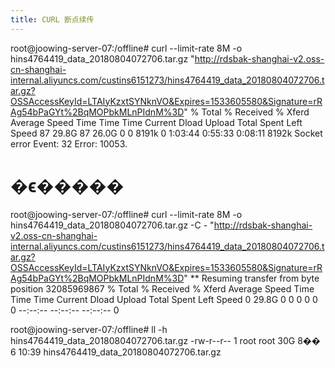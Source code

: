 ```yaml
---
title: CURL 断点续传
---
```


root@joowing-server-07:/offline# curl --limit-rate 8M -o hins4764419_data_20180804072706.tar.gz "http://rdsbak-shanghai-v2.oss-cn-shanghai-internal.aliyuncs.com/custins6151273/hins4764419_data_20180804072706.tar.gz?OSSAccessKeyId=LTAIyKzxtSYNknVO&Expires=1533605580&Signature=rRAg54bPaGYt%2BqMOPbkMLnPIdnM%3D"
% Total % Received % Xferd Average Speed Time Time Time Current
Dload Upload Total Spent Left Speed
87 29.8G 87 26.0G 0 0 8191k 0 1:03:44 0:55:33 0:08:11 8192k
Socket error Event: 32 Error: 10053.

# �ϵ�����

root@joowing-server-07:/offline# curl --limit-rate 8M -o hins4764419_data_20180804072706.tar.gz -C - "http://rdsbak-shanghai-v2.oss-cn-shanghai-internal.aliyuncs.com/custins6151273/hins4764419_data_20180804072706.tar.gz?OSSAccessKeyId=LTAIyKzxtSYNknVO&Expires=1533605580&Signature=rRAg54bPaGYt%2BqMOPbkMLnPIdnM%3D"
\*\* Resuming transfer from byte position 32085969867
% Total % Received % Xferd Average Speed Time Time Time Current
Dload Upload Total Spent Left Speed
0 29.8G 0 0 0 0 0 0 --:--:-- --:--:-- --:--:-- 0

root@joowing-server-07:/offline# ll -h hins4764419_data_20180804072706.tar.gz
-rw-r--r-- 1 root root 30G 8�� 6 10:39 hins4764419_data_20180804072706.tar.gz

```

```
